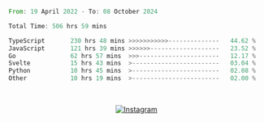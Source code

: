 <!--START_SECTION:waka-->

```rust
From: 19 April 2022 - To: 08 October 2024

Total Time: 506 hrs 59 mins

TypeScript       230 hrs 48 mins >>>>>>>>>>>--------------   44.62 %
JavaScript       121 hrs 39 mins >>>>>>-------------------   23.52 %
Go               62 hrs 57 mins  >>>----------------------   12.17 %
Svelte           15 hrs 43 mins  >------------------------   03.04 %
Python           10 hrs 45 mins  >------------------------   02.08 %
Other            10 hrs 19 mins  >------------------------   02.00 %
```

<!--END_SECTION:waka-->


<!-- &nbsp;<div align="center">
  [![Spotify](https://supakorn-spotify.vercel.app/api/spotify?background_color=0d1117&border_color=ffffff)](https://open.spotify.com/user/314ljfgc3h2e3vrqtbm3tq35t5zq?si=f93b8de147494e3a)  
</div>
-->

&nbsp;<div align="center">
  [![Instagram](https://img.shields.io/badge/Instagram-E4405F?style=for-the-badge&logo=instagram&logoColor=white)](https://www.instagram.com/supakornigm/)
</div>


